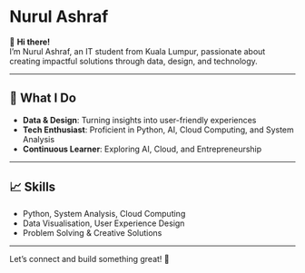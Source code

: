 # Nurul Ashraf

👋 **Hi there!**  
I’m Nurul Ashraf, an IT student from Kuala Lumpur, passionate about creating impactful solutions through data, design, and technology.

---

## 🚀 **What I Do**  
- **Data & Design**: Turning insights into user-friendly experiences  
- **Tech Enthusiast**: Proficient in Python, AI, Cloud Computing, and System Analysis  
- **Continuous Learner**: Exploring AI, Cloud, and Entrepreneurship  

---

## 📈 **Skills**  
- Python, System Analysis, Cloud Computing  
- Data Visualisation, User Experience Design  
- Problem Solving & Creative Solutions  

---

Let’s connect and build something great! 🚀
